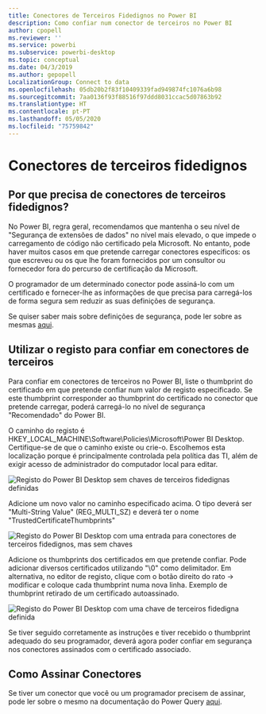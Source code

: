 ```yaml
---
title: Conectores de Terceiros Fidedignos no Power BI
description: Como confiar num conector de terceiros no Power BI
author: cpopell
ms.reviewer: ''
ms.service: powerbi
ms.subservice: powerbi-desktop
ms.topic: conceptual
ms.date: 04/3/2019
ms.author: gepopell
LocalizationGroup: Connect to data
ms.openlocfilehash: 05db20b2f83f10409339fad949874fc1076a6b98
ms.sourcegitcommit: 7aa0136f93f88516f97ddd8031ccac5d07863b92
ms.translationtype: HT
ms.contentlocale: pt-PT
ms.lasthandoff: 05/05/2020
ms.locfileid: "75759842"
---
```

# <a name="trusted-third-party-connectors"></a>Conectores de terceiros fidedignos

## <a name="why-do-you-need-trusted-third-party-connectors"></a>Por que precisa de conectores de terceiros fidedignos?

No Power BI, regra geral, recomendamos que mantenha o seu nível de "Segurança de extensões de dados" no nível mais elevado, o que impede o carregamento de código não certificado pela Microsoft. No entanto, pode haver muitos casos em que pretende carregar conectores específicos: os que escreveu ou os que lhe foram fornecidos por um consultor ou fornecedor fora do percurso de certificação da Microsoft.

O programador de um determinado conector pode assiná-lo com um certificado e fornecer-lhe as informações de que precisa para carregá-los de forma segura sem reduzir as suas definições de segurança.

Se quiser saber mais sobre definições de segurança, pode ler sobre as mesmas [aqui](https://docs.microsoft.com/power-bi/desktop-connector-extensibility).

## <a name="using-the-registry-to-trust-third-party-connectors"></a>Utilizar o registo para confiar em conectores de terceiros

Para confiar em conectores de terceiros no Power BI, liste o thumbprint do certificado em que pretende confiar num valor de registo especificado. Se este thumbprint corresponder ao thumbprint do certificado no conector que pretende carregar, poderá carregá-lo no nível de segurança "Recomendado" do Power BI. 

O caminho do registo é HKEY_LOCAL_MACHINE\Software\Policies\Microsoft\Power BI Desktop. Certifique-se de que o caminho existe ou crie-o. Escolhemos esta localização porque é principalmente controlada pela política das TI, além de exigir acesso de administrador do computador local para editar. 

![Registo do Power BI Desktop sem chaves de terceiros fidedignas definidas](media/desktop-trusted-third-party-connectors/desktoptrustedthird1.png)

Adicione um novo valor no caminho especificado acima. O tipo deverá ser "Multi-String Value" (REG_MULTI_SZ) e deverá ter o nome "TrustedCertificateThumbprints" 

![Registo do Power BI Desktop com uma entrada para conectores de terceiros fidedignos, mas sem chaves](media/desktop-trusted-third-party-connectors/desktoptrustedthird2.png)

Adicione os thumbprints dos certificados em que pretende confiar. Pode adicionar diversos certificados utilizando "\0" como delimitador. Em alternativa, no editor de registo, clique com o botão direito do rato -> modificar e coloque cada thumbprint numa nova linha. Exemplo de thumbprint retirado de um certificado autoassinado. 

 ![Registo do Power BI Desktop com uma chave de terceiros fidedigna definida](media/desktop-trusted-third-party-connectors/desktoptrustedthird3.png)

Se tiver seguido corretamente as instruções e tiver recebido o thumbprint adequado do seu programador, deverá agora poder confiar em segurança nos conectores assinados com o certificado associado.

## <a name="how-to-sign-connectors"></a>Como Assinar Conectores

Se tiver um conector que você ou um programador precisem de assinar, pode ler sobre o mesmo na documentação do Power Query [aqui](https://docs.microsoft.com/power-query/handlingconnectorsigning).
